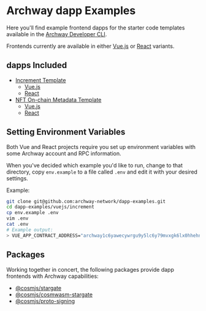 # Archway dapp Examples

Here you'll find example frontend dapps for the starter code templates available in the [Archway Developer CLI](https://github.com/archway-network/archway-cli).

Frontends currently are available in either [Vue.js](https://vuejs.org/) or [React](https://reactjs.org/) variants.

## dapps Included

- [Increment Template](https://github.com/archway-network/archway-templates/tree/main/increment)
    - [Vue.js](https://github.com/archway-network/dapp-examples/tree/main/vuejs/increment)
    - [React](https://github.com/archway-network/dapp-examples/tree/main/react/increment)
 - [NFT On-chain Metadata Template](https://github.com/archway-network/archway-templates/tree/main/cw721/on-chain-metadata)
     - [Vue.js](https://github.com/archway-network/dapp-examples/tree/main/vuejs/nft-basic)
     - [React](https://github.com/archway-network/dapp-examples/tree/main/react/nft-basic)

## Setting Environment Variables

Both Vue and React projects require you set up environment variables with some Archway account and RPC information.

When you've decided which example you'd like to run, change to that directory, copy `env.example` to a file called `.env` and edit it with your desired settings.

Example:

```bash
git clone git@github.com:archway-network/dapp-examples.git
cd dapp-examples/vuejs/increment
cp env.example .env
vim .env
cat .env
# Example output:
> VUE_APP_CONTRACT_ADDRESS="archway1c6yawecywrgu9y5lc6y79mvxgk6lx0hhehn5kn"
```

## Packages

Working together in concert, the following packages provide dapp frontends with Archway capabilities:

- [@cosmjs/stargate](https://www.npmjs.com/package/@cosmjs/stargate)
- [@cosmjs/cosmwasm-stargate](https://www.npmjs.com/package/@cosmjs/cosmwasm-stargate)
- [@cosmjs/proto-signing](https://www.npmjs.com/package/@cosmjs/proto-signing)
